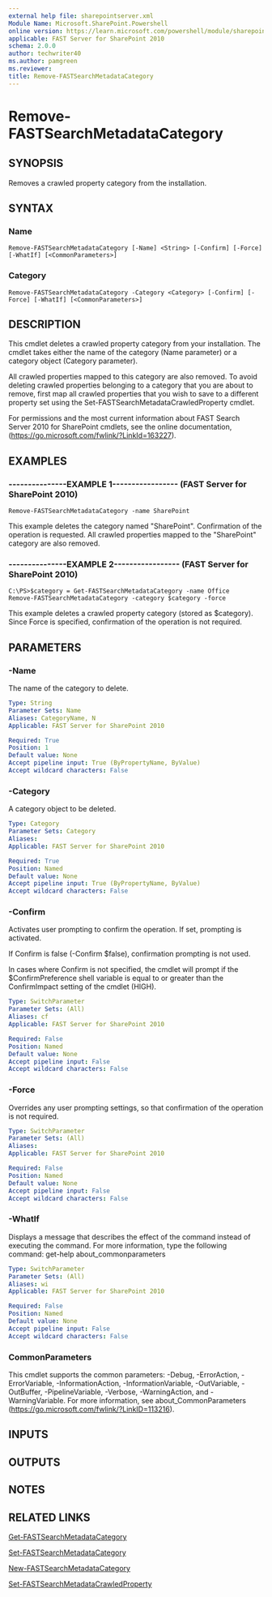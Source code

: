 ```yaml
---
external help file: sharepointserver.xml
Module Name: Microsoft.SharePoint.Powershell
online version: https://learn.microsoft.com/powershell/module/sharepoint-server/remove-fastsearchmetadatacategory
applicable: FAST Server for SharePoint 2010
schema: 2.0.0
author: techwriter40
ms.author: pamgreen
ms.reviewer: 
title: Remove-FASTSearchMetadataCategory
---
```


# Remove-FASTSearchMetadataCategory

## SYNOPSIS
Removes a crawled property category from the installation.

## SYNTAX

### Name
```
Remove-FASTSearchMetadataCategory [-Name] <String> [-Confirm] [-Force] [-WhatIf] [<CommonParameters>]
```

### Category
```
Remove-FASTSearchMetadataCategory -Category <Category> [-Confirm] [-Force] [-WhatIf] [<CommonParameters>]
```

## DESCRIPTION
This cmdlet deletes a crawled property category from your installation.
The cmdlet takes either the name of the category (Name parameter) or a category object (Category parameter).

All crawled properties mapped to this category are also removed.
To avoid deleting crawled properties belonging to a category that you are about to remove, first map all crawled properties that you wish to save to a different property set using the Set-FASTSearchMetadataCrawledProperty cmdlet.

For permissions and the most current information about FAST Search Server 2010 for SharePoint cmdlets, see the online documentation, (https://go.microsoft.com/fwlink/?LinkId=163227).

## EXAMPLES

### ---------------EXAMPLE 1----------------- (FAST Server for SharePoint 2010)
```
Remove-FASTSearchMetadataCategory -name SharePoint
```

This example deletes the category named "SharePoint".
Confirmation of the operation is requested.
All crawled properties mapped to the "SharePoint" category are also removed.

### ---------------EXAMPLE 2----------------- (FAST Server for SharePoint 2010)
```
C:\PS>$category = Get-FASTSearchMetadataCategory -name Office
Remove-FASTSearchMetadataCategory -category $category -force
```

This example deletes a crawled property category (stored as $category).
Since Force is specified, confirmation of the operation is not required.

## PARAMETERS

### -Name
The name of the category to delete.

```yaml
Type: String
Parameter Sets: Name
Aliases: CategoryName, N
Applicable: FAST Server for SharePoint 2010

Required: True
Position: 1
Default value: None
Accept pipeline input: True (ByPropertyName, ByValue)
Accept wildcard characters: False
```

### -Category
A category object to be deleted.

```yaml
Type: Category
Parameter Sets: Category
Aliases: 
Applicable: FAST Server for SharePoint 2010

Required: True
Position: Named
Default value: None
Accept pipeline input: True (ByPropertyName, ByValue)
Accept wildcard characters: False
```

### -Confirm
Activates user prompting to confirm the operation.
If set, prompting is activated.

If Confirm is false (-Confirm $false), confirmation prompting is not used.

In cases where Confirm is not specified, the cmdlet will prompt if the $ConfirmPreference shell variable is equal to or greater than the ConfirmImpact setting of the cmdlet (HIGH).

```yaml
Type: SwitchParameter
Parameter Sets: (All)
Aliases: cf
Applicable: FAST Server for SharePoint 2010

Required: False
Position: Named
Default value: None
Accept pipeline input: False
Accept wildcard characters: False
```

### -Force
Overrides any user prompting settings, so that confirmation of the operation is not required.

```yaml
Type: SwitchParameter
Parameter Sets: (All)
Aliases: 
Applicable: FAST Server for SharePoint 2010

Required: False
Position: Named
Default value: None
Accept pipeline input: False
Accept wildcard characters: False
```

### -WhatIf
Displays a message that describes the effect of the command instead of executing the command.
For more information, type the following command: get-help about_commonparameters

```yaml
Type: SwitchParameter
Parameter Sets: (All)
Aliases: wi
Applicable: FAST Server for SharePoint 2010

Required: False
Position: Named
Default value: None
Accept pipeline input: False
Accept wildcard characters: False
```

### CommonParameters
This cmdlet supports the common parameters: -Debug, -ErrorAction, -ErrorVariable, -InformationAction, -InformationVariable, -OutVariable, -OutBuffer, -PipelineVariable, -Verbose, -WarningAction, and -WarningVariable. For more information, see about_CommonParameters (https://go.microsoft.com/fwlink/?LinkID=113216).

## INPUTS

## OUTPUTS

## NOTES

## RELATED LINKS

[Get-FASTSearchMetadataCategory](Get-FASTSearchMetadataCategory.md)

[Set-FASTSearchMetadataCategory](Set-FASTSearchMetadataCategory.md)

[New-FASTSearchMetadataCategory](New-FASTSearchMetadataCategory.md)

[Set-FASTSearchMetadataCrawledProperty](Set-FASTSearchMetadataCrawledProperty.md)
